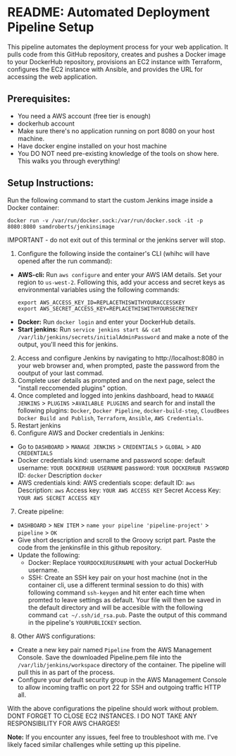 # README: Automated Deployment Pipeline Setup

This pipeline automates the deployment process for your web application. It pulls code from this GitHub repository, creates and pushes a Docker image to your DockerHub repository, provisions an EC2 instance with Terraform, configures the EC2 instance with Ansible, and provides the URL for accessing the web application.

## Prerequisites:

- You need a AWS account (free tier is enough)
- dockerhub account
- Make sure there's no application running on port 8080 on your host machine.
- Have docker engine installed on your host machine
- You DO NOT need pre-existing knowledge of the tools on show here. This walks you through everything!

## Setup Instructions:

Run the following command to start the custom Jenkins image inside a Docker container:
```
docker run -v /var/run/docker.sock:/var/run/docker.sock -it -p 8080:8080 samdroberts/jenkinsimage
```
IMPORTANT - do not exit out of this terminal or the jenkins server will stop.

1. Configure the following inside the container's CLI (whihc will have opened after the run command):

- **AWS-cli:** Run ```aws configure``` and enter your AWS IAM details. Set your region to `us-west-2`. 
    Following this, add your access and secret keys as environmental variables using the following commands:
  ```
  export AWS_ACCESS_KEY_ID=REPLACETHISWITHYOURACCESSKEY 
  export AWS_SECRET_ACCESS_KEY=REPLACETHISWITHYOURSECRETKEY
  ```
- **Docker:** Run ```docker login``` and enter your DockerHub details.
- **Start jenkins:** Run ```service jenkins start && cat /var/lib/jenkins/secrets/initialAdminPassword``` and make a note of the output, you'll need this for jenkins.

2. Access and configure Jenkins by navigating to http://localhost:8080 in your web browser and, when prompted, paste the password from the ooutput of your last commad.
3. Complete user details as prompted and on the next page, select the "install reccomended plugins" option.
4. Once completed and logged into jenkins dashboard, head to `MANAGE JENKINS` > `PLUGINS` >`AVAILABLE PLUGINS` and search for and install the following plugins:
   `Docker`, `Docker Pipeline`, `docker-build-step`, `CloudBees Docker Build and Publish`, `Terraform`, `Ansible`, `AWS Credentials`.
5. Restart jenkins
6. Configure AWS and Docker credentials in Jenkins:
- Go to `DASHBOARD` > `MANAGE JENKINS` > `CREDENTIALS` > `GLOBAL` > `ADD CREDENTIALS`
- Docker credentials
      kind: username and password
      scope: default
      username: `YOUR DOCKERHUB USERNAME`
      password: `YOUR DOCKERHUB PASSWORD`
      ID: `docker`
      Description `docker`
- AWS credentials
      kind: AWS credentials
      scope: default
      ID: `aws`
      Description: `aws`
      Access key: `YOUR AWS ACCESS KEY`
      Secret Access Key: `YOUR AWS SECRET ACCESS KEY`        

7. Create pipeline:
- `DASHBOARD` > `NEW ITEM` > `name your pipeline 'pipeline-project'` > `pipeline` > `OK`
- Give short description and scroll to the Groovy script part. Paste the code from the jenkinsfile in this github repository.
- Update the following:
  - Docker: Replace `YOURDOCKERUSERNAME` with your actual DockerHub username.
  - SSH: Create an SSH key pair on your host machine (not in the container cli, use a different terminal session to do this) with following command ```ssh-keygen``` and hit enter each time when promted to leave settings as default. Your file will then be saved in the default directory and will be accesible with the following command ```cat ~/.ssh/id_rsa.pub```. Paste the output of this command in the pipeline's `YOURPUBLICKEY` section.

8. Other AWS configurations:
- Create a new key pair named `Pipeline` from the AWS Management Console. Save the downloaded Pipeline.pem file into the `/var/lib/jenkins/workspace` directory of the container. The pipeline will pull this in as part of the process.
- Configure your default security group in the AWS Management Console to allow incoming traffic on port 22 for SSH and outgoing traffic HTTP all.

With the above configurations the pipeline should work without problem. 
DONT FORGET TO CLOSE EC2 INSTANCES. I DO NOT TAKE ANY RESPONSIBILITY FOR AWS CHARGES!

**Note:** If you encounter any issues, feel free to troubleshoot with me. I've likely faced similar challenges while setting up this pipeline.
